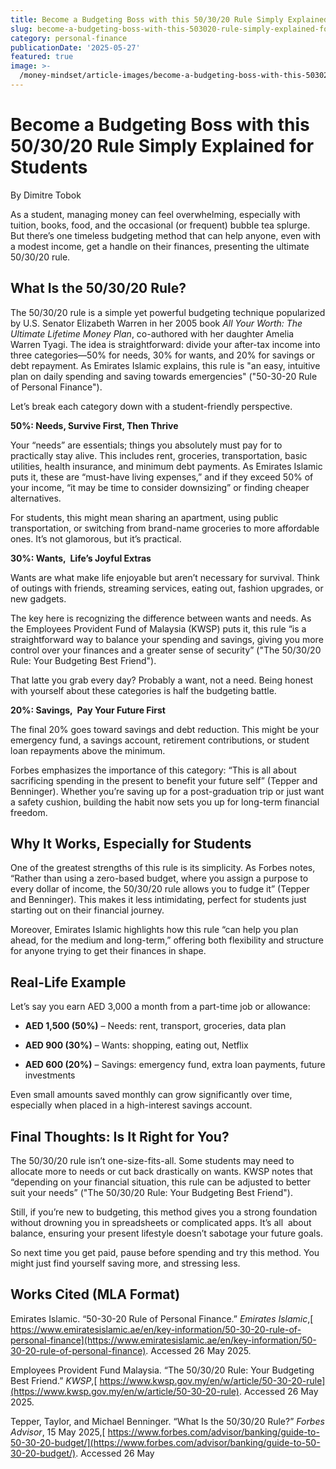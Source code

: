 ```yaml
---
title: Become a Budgeting Boss with this 50/30/20 Rule Simply Explained for Students
slug: become-a-budgeting-boss-with-this-503020-rule-simply-explained-for-students
category: personal-finance
publicationDate: '2025-05-27'
featured: true
image: >-
  /money-mindset/article-images/become-a-budgeting-boss-with-this-503020-rule-simply-explained-for-students.jpg
---
```


# Become a Budgeting Boss with this 50/30/20 Rule Simply Explained for Students 

By Dimitre Tobok

As a student, managing money can feel overwhelming, especially with tuition, books, food, and the occasional (or frequent) bubble tea splurge. But there’s one timeless budgeting method that can help anyone, even with a modest income, get a handle on their finances, presenting the ultimate 50/30/20 rule.


## **What Is the 50/30/20 Rule?**

The 50/30/20 rule is a simple yet powerful budgeting technique popularized by U.S. Senator Elizabeth Warren in her 2005 book _All Your Worth: The Ultimate Lifetime Money Plan_, co-authored with her daughter Amelia Warren Tyagi. The idea is straightforward: divide your after-tax income into three categories—50% for needs, 30% for wants, and 20% for savings or debt repayment. As Emirates Islamic explains, this rule is "an easy, intuitive plan on daily spending and saving towards emergencies" ("50-30-20 Rule of Personal Finance").

Let’s break each category down with a student-friendly perspective.

**50%: Needs, Survive First, Then Thrive**

Your “needs” are essentials; things you absolutely must pay for to practically stay alive. This includes rent, groceries, transportation, basic utilities, health insurance, and minimum debt payments. As Emirates Islamic puts it, these are “must-have living expenses,” and if they exceed 50% of your income, “it may be time to consider downsizing” or finding cheaper alternatives.

For students, this might mean sharing an apartment, using public transportation, or switching from brand-name groceries to more affordable ones. It’s not glamorous, but it’s practical.


 **30%: Wants,  Life’s Joyful Extras**

Wants are what make life enjoyable but aren’t necessary for survival. Think of outings with friends, streaming services, eating out, fashion upgrades, or new gadgets.

The key here is recognizing the difference between wants and needs. As the Employees Provident Fund of Malaysia (KWSP) puts it, this rule “is a straightforward way to balance your spending and savings, giving you more control over your finances and a greater sense of security” ("The 50/30/20 Rule: Your Budgeting Best Friend").

That latte you grab every day? Probably a want, not a need. Being honest with yourself about these categories is half the budgeting battle.

**20%: Savings,  Pay Your Future First**

The final 20% goes toward savings and debt reduction. This might be your emergency fund, a savings account, retirement contributions, or student loan repayments above the minimum.

Forbes emphasizes the importance of this category: “This is all about sacrificing spending in the present to benefit your future self” (Tepper and Benninger). Whether you’re saving up for a post-graduation trip or just want a safety cushion, building the habit now sets you up for long-term financial freedom.


## **Why It Works, Especially for Students**

One of the greatest strengths of this rule is its simplicity. As Forbes notes, “Rather than using a zero-based budget, where you assign a purpose to every dollar of income, the 50/30/20 rule allows you to fudge it” (Tepper and Benninger). This makes it less intimidating, perfect for students just starting out on their financial journey.

Moreover, Emirates Islamic highlights how this rule “can help you plan ahead, for the medium and long-term,” offering both flexibility and structure for anyone trying to get their finances in shape.


## **Real-Life Example**

Let’s say you earn AED 3,000 a month from a part-time job or allowance:

- **AED 1,500 (50%)** – Needs: rent, transport, groceries, data plan

- **AED 900 (30%)** – Wants: shopping, eating out, Netflix

- **AED 600 (20%)** – Savings: emergency fund, extra loan payments, future investments

Even small amounts saved monthly can grow significantly over time, especially when placed in a high-interest savings account.


## **Final Thoughts: Is It Right for You?**

The 50/30/20 rule isn’t one-size-fits-all. Some students may need to allocate more to needs or cut back drastically on wants. KWSP notes that “depending on your financial situation, this rule can be adjusted to better suit your needs” ("The 50/30/20 Rule: Your Budgeting Best Friend").

Still, if you’re new to budgeting, this method gives you a strong foundation without drowning you in spreadsheets or complicated apps. It’s all  about balance, ensuring your present lifestyle doesn’t sabotage your future goals.

So next time you get paid, pause before spending and try this method. You might just find yourself saving more, and stressing less.


## **Works Cited (MLA Format)**

Emirates Islamic. “50-30-20 Rule of Personal Finance.” _Emirates Islamic_,[ https://www.emiratesislamic.ae/en/key-information/50-30-20-rule-of-personal-finance](https://www.emiratesislamic.ae/en/key-information/50-30-20-rule-of-personal-finance). Accessed 26 May 2025.

Employees Provident Fund Malaysia. “The 50/30/20 Rule: Your Budgeting Best Friend.” _KWSP_,[ https://www.kwsp.gov.my/en/w/article/50-30-20-rule](https://www.kwsp.gov.my/en/w/article/50-30-20-rule). Accessed 26 May 2025.

Tepper, Taylor, and Michael Benninger. “What Is the 50/30/20 Rule?” _Forbes Advisor_, 15 May 2025,[ https://www.forbes.com/advisor/banking/guide-to-50-30-20-budget/](https://www.forbes.com/advisor/banking/guide-to-50-30-20-budget/). Accessed 26 May 

